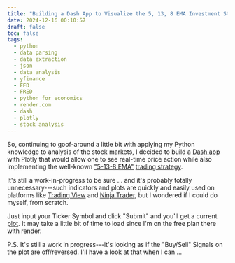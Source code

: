```yaml
---
title: "Building a Dash App to Visualize the 5, 13, 8 EMA Investment Strategy"
date: 2024-12-16 00:10:57
draft: false
toc: false
tags:
  - python
  - data parsing
  - data extraction
  - json
  - data analysis
  - yfinance
  - FED
  - FRED
  - python for economics
  - render.com
  - dash
  - plotly
  - stock analysis
---
```


So, continuing to goof-around a little bit with applying my Python knowledge to analysis of the stock markets, I decided to build a [Dash app](https://dash.plotly.com) with Plotly that would allow one to see real-time price action while also implementing the well-known ["5-13-8 EMA"](https://chartschool.stockcharts.com/table-of-contents/trading-strategies-and-models/trading-strategies/moving-average-trading-strategies/using-the-5-8-13-ema-crossover-for-short-term-trades) [trading strategy](https://www.investopedia.com/articles/active-trading/010116/perfect-moving-averages-day-trading.asp).

It's still a work-in-progress to be sure ... and it's probably totally unnecessary---such indicators and plots are quickly and easily used on platforms like [Trading View](https://www.tradingview.com) and [Ninja Trader](https://ninjatrader.com), but I wondered if I could do myself, from scratch.

Just input your Ticker Symbol and click "Submit" and you'll get a current [plot](https://ema-strategy.onrender.com). It may take a little bit of time to load since I'm on the free plan there with render.

P.S. It's still a work in progress---it's looking as if the "Buy/Sell" Signals on the plot are off/reversed. I'll have a look at that when I can ...

